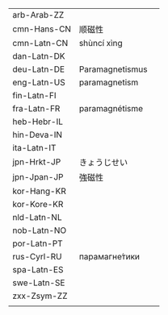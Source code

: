 | | | |
|-|-|-|
| arb-Arab-ZZ |  |  |
| cmn-Hans-CN | 顺磁性 |  |
| cmn-Latn-CN | shùncí xìng |  |
| dan-Latn-DK |  |  |
| deu-Latn-DE | Paramagnetismus |  |
| eng-Latn-US | paramagnetism |  |
| fin-Latn-FI |  |  |
| fra-Latn-FR | paramagnétisme |  |
| heb-Hebr-IL |  |  |
| hin-Deva-IN |  |  |
| ita-Latn-IT |  |  |
| jpn-Hrkt-JP | きょうじせい |  |
| jpn-Jpan-JP | 強磁性 |  |
| kor-Hang-KR |  |  |
| kor-Kore-KR |  |  |
| nld-Latn-NL |  |  |
| nob-Latn-NO |  |  |
| por-Latn-PT |  |  |
| rus-Cyrl-RU | парамагне́тики |  |
| spa-Latn-ES |  |  |
| swe-Latn-SE |  |  |
| zxx-Zsym-ZZ |  |  |
|  |  |  |
